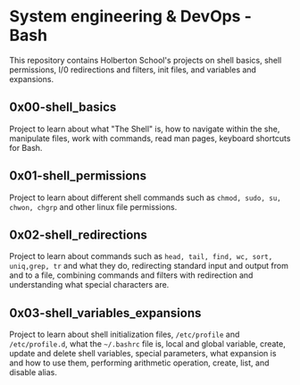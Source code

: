 # System engineering & DevOps - Bash

This repository contains Holberton School's projects on shell basics, shell permissions, I/0 redirections and filters, init files, and variables and expansions.

## 0x00-shell_basics
Project to learn about what "The Shell" is, how to navigate within the she, manipulate files, work with commands, read man pages, keyboard shortcuts for Bash. 
## 0x01-shell_permissions
Project to learn about different shell commands such as `chmod, sudo, su, chwon, chgrp` and other linux file permissions.
## 0x02-shell_redirections
Project to learn about commands such as `head, tail, find, wc, sort, uniq,grep, tr` and what they do, redirecting standard input and output from and to a file, combining commands and filters with redirection and understanding what special characters are.
## 0x03-shell_variables_expansions 
Project to learn about shell initialization files, `/etc/profile` and `/etc/profile.d`, what the `~/.bashrc` file is, local and global variable, create, update and delete shell variables, special parameters, what expansion is and how to use them, performing arithmetic operation, create, list, and disable alias.

